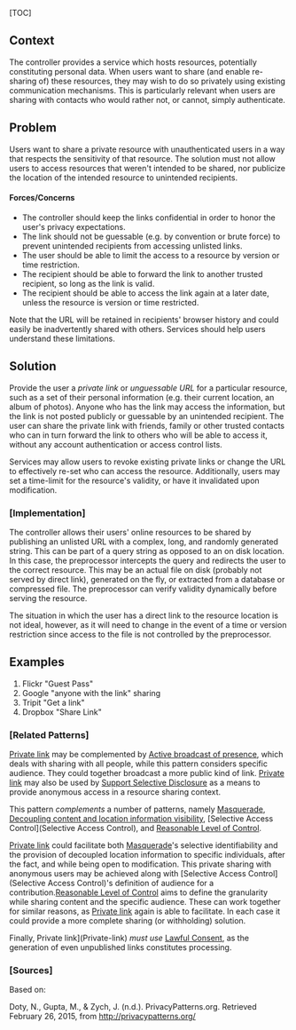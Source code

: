 [TOC]

<!--### [Also Known As]-->
<!-- All other names the pattern is known by.-->



## Context
<!-- The situations in which the pattern may apply.-->

The controller provides a service which hosts resources, potentially constituting personal data. When users want to share (and enable re-sharing of) these resources, they may wish to do so privately using existing communication mechanisms. This is particularly relevant when users are sharing with contacts who would rather not, or cannot, simply authenticate.

## Problem
<!-- The problem a pattern addresses, including a list of forces describing why a problem might be difficult to solve.-->

Users want to share a private resource with unauthenticated users in a way that respects the sensitivity of that resource.
The solution must not allow users to access resources that weren't intended to be shared, nor publicize the location of the intended resource to unintended recipients.

#### Forces/Concerns
- The controller should keep the links confidential in order to honor the user's privacy expectations.
- The link should not be guessable (e.g. by convention or brute force) to prevent unintended recipients from accessing unlisted links.
- The user should be able to limit the access to a resource by version or time restriction.
- The recipient should be able to forward the link to another trusted recipient, so long as the link is valid.
- The recipient should be able to access the link again at a later date, unless the resource is version or time restricted.

Note that the URL will be retained in recipients' browser history and could easily be inadvertently shared with others. Services should help users understand these limitations.

## Solution
<!-- A concise description of how the pattern addresses the problem.-->

Provide the user a _private link_ or _unguessable URL_ for a particular resource, such as a set of their personal information (e.g. their current location, an album of photos). Anyone who has the link may access the information, but the link is not posted publicly or guessable by an unintended recipient. The user can share the private link with friends, family or other trusted contacts who can in turn forward the link to others who will be able to access it, without any account authentication or access control lists.

Services may allow users to revoke existing private links or change the URL to effectively re-set who can access the resource. Additionally, users may set a time-limit for the resource's validity, or have it invalidated upon modification.

<!--### [Structure]-->
<!--A detailed specification of the structural aspects of the pattern. A class diagram if applicable.-->



### [Implementation]
<!--Guidelines for implementing the pattern; code fragments; suggested PETS; policy fragments.-->

The controller allows their users' online resources to be shared by publishing an unlisted URL with a complex, long, and randomly generated string. This can be part of a query string as opposed to an on disk location. In this case, the preprocessor intercepts the query and redirects the user to the correct resource. This may be an actual file on disk (probably not served by direct link), generated on the fly, or extracted from a database or compressed file. The preprocessor can verify validity dynamically before serving the resource.

The situation in which the user has a direct link to the resource location is not ideal, however, as it will need to change in the event of a time or version restriction since access to the file is not controlled by the preprocessor.

<!--## Consequences-->
<!--The advantages (benefits) and disadvantages (liabilities) of applying the pattern.-->



<!--### [Constraints]-->
<!-- limitations as a consequence of applying the pattern.-->



## Examples
<!--Motivational example to see how the pattern is applied.-->

1. Flickr "Guest Pass"
2. Google "anyone with the link" sharing
3. Tripit "Get a link"
4. Dropbox "Share Link"

<!--### [Known Uses]-->
<!-- Pointers to various applications of the pattern.-->



<!--## See Also-->
<!-- Any pointers to relevant information, not contained in the subfields below.-->



### [Related Patterns]
<!-- Supporting and conflicting patterns-->

[Private link](Private-link) may be complemented by [Active broadcast of presence](Active-broadcast-of-presence), which deals with sharing with all people, while this pattern considers specific audience. They could together broadcast a more public kind of link. [Private link](Private-link) may also be used by [Support Selective Disclosure](Support-Selective-Disclosure) as a means to provide anonymous access in a resource sharing context.

This pattern _complements_ a number of patterns, namely [Masquerade](Masquerade), [Decoupling content and location information visibility](Decoupling-[content]-and-location-information-visibility), [Selective Access Control](Selective Access Control), and [Reasonable Level of Control](Reasonable-Level-of-Control).

[Private link](Private-link) could facilitate both [Masquerade](Masquerade)'s selective identifiability and the provision of decoupled location information to specific individuals, after the fact, and while being open to modification. This private sharing with anonymous users may be achieved along with [Selective Access Control](Selective Access Control)'s definition of audience for a contribution.[Reasonable Level of Control](Reasonable-Level-of-Control) aims to define the granularity while sharing content and the specific audience. These can work together for similar reasons, as [Private link](Private-link) again is able to facilitate.  In each case it could provide a more complete sharing (or withholding) solution.

Finally, Private link](Private-link) _must use_ [Lawful Consent](Lawful-Consent), as the generation of even unpublished links constitutes processing.

### [Sources]
<!-- References to the original source of the pattern.-->

Based on:

Doty, N., Gupta, M., & Zych, J. (n.d.). PrivacyPatterns.org. Retrieved February 26, 2015, from http://privacypatterns.org/

<!--## General Comments-->
<!-- Separate discussion on the pattern.-->



<!--## Tags-->
<!-- User definable descriptors for additional correlation.-->